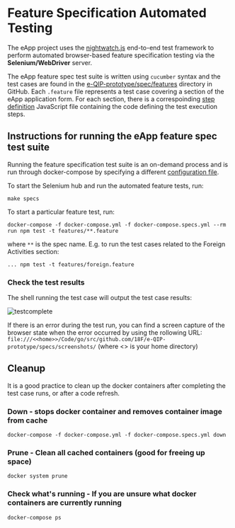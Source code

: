 # Feature Specification Automated Testing
The eApp project uses the [nightwatch.js](http://nightwatchjs.org/) end-to-end test framework to perform automated browser-based feature specification testing via the **Selenium/WebDriver** server.

The eApp feature spec test suite is written using `cucumber` syntax and the test cases are found in the [e-QIP-prototype/spec/features](https://github.com/truetandem/e-QIP-prototype/tree/master/specs/features) directory in GitHub.  Each `.feature` file represents a test case covering a section of the eApp application form.  For each section, there is a correspoinding [step definition](https://github.com/truetandem/e-QIP-prototype/tree/master/specs/features/step_definitions) JavaScript file containing the code defining the test execution steps.


## Instructions for running the eApp feature spec test suite
Running the feature specification test suite is an on-demand process and is run through docker-compose by specifying a different [configuration file](https://github.com/truetandem/e-QIP-prototype/blob/master/docker-compose.specs.yml).

To start the Selenium hub and run the automated feature tests, run:

```shell
make specs
```

To start a particular feature test, run:

```shell
docker-compose -f docker-compose.yml -f docker-compose.specs.yml --rm run npm test -t features/**.feature
```

where `**` is the spec name. E.g. to run the test cases related to the Foreign Activities section:

```shell
... npm test -t features/foreign.feature
```

### Check the test results
The shell running the test case will output the test case results:

![testcomplete](https://user-images.githubusercontent.com/12962390/36751785-2036488c-1bcf-11e8-9da3-e6bfd99c1290.png)


If there is an error during the test run, you can find a screen capture of the browser state when the error occurred by using the rollowing URL:
`file:///<<home>>/Code/go/src/github.com/18F/e-QIP-prototype/specs/screenshots/`  (where <<home>> is your home directory)


## Cleanup
It is a good practice to clean up the docker containers after completing the test case runs, or after a code refresh.

### **Down** - stops docker container and removes container image from cache

```shell
docker-compose -f docker-compose.yml -f docker-compose.specs.yml down
```

### **Prune** - Clean all cached containers (good for freeing up space)
`docker system prune`

### **Check what's running** - If you are unsure what docker containers are currently running
`docker-compose ps`
